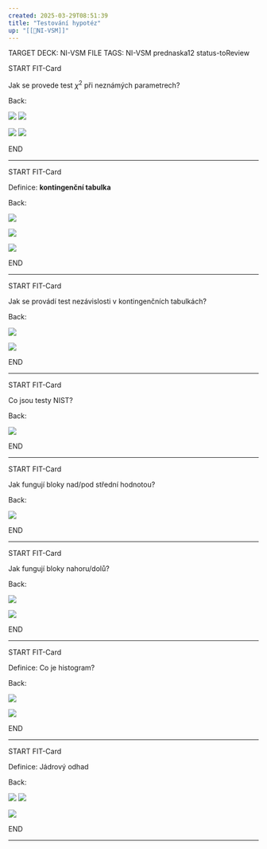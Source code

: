 ```yaml
---
created: 2025-03-29T08:51:39
title: "Testování hypotéz"
up: "[[📖NI-VSM]]"
---
```


TARGET DECK: NI-VSM
FILE TAGS: NI-VSM prednaska12 status-toReview


START
FIT-Card

Jak se provede test $\chi^2$ při neznámých parametrech?

Back:

![](../../Assets/Pasted%20image%2020250329084711.png)
![](../../Assets/Pasted%20image%2020250329084725.png)

<!-- ExampleStart -->
![](../../Assets/Pasted%20image%2020250329084734.png)
![](../../Assets/Pasted%20image%2020250329084741.png)
<!-- ExampleEnd -->


END

---


START
FIT-Card

Definice: **kontingenční tabulka**

Back:

![](../../Assets/Pasted%20image%2020250329084806.png)

<!-- ImageStart -->
![](../../Assets/Pasted%20image%2020250329084822.png)
<!-- ImageEnd -->

<!-- DetailInfoStart -->
![](../../Assets/Pasted%20image%2020250329084831.png)
<!-- DetailInfoEnd -->

END

---


START
FIT-Card

Jak se provádí test nezávislosti v kontingenčních tabulkách?

Back:

![](../../Assets/Pasted%20image%2020250329084855.png)

<!-- ExerciseStart -->
![](../../Assets/Pasted%20image%2020250329084907.png)
<!-- ExerciseEnd -->

END

---


START
FIT-Card

Co jsou testy NIST?

Back:

![](../../Assets/Pasted%20image%2020250329084927.png)

END

---


START
FIT-Card

Jak fungují bloky nad/pod střední hodnotou?

Back:

![](../../Assets/Pasted%20image%2020250329084948.png)

END

---


START
FIT-Card

Jak fungují bloky nahoru/dolů?

Back:

![](../../Assets/Pasted%20image%2020250329085004.png)

<!-- DetailInfoStart -->
![](../../Assets/Pasted%20image%2020250329085016.png)
<!-- DetailInfoEnd -->


END

---



START
FIT-Card

Definice: Co je histogram?

Back:

![](../../Assets/Pasted%20image%2020250329085347.png)

<!-- ExampleStart -->
![](../../Assets/Pasted%20image%2020250329085356.png)
<!-- ExampleEnd -->


END

---


START
FIT-Card

Definice: Jádrový odhad

Back:

![](../../Assets/Pasted%20image%2020250329085406.png)
![](../../Assets/Pasted%20image%2020250329085419.png)

<!-- ExampleStart -->
![](../../Assets/Pasted%20image%2020250329085427.png)
<!-- ExampleEnd -->


END

---
